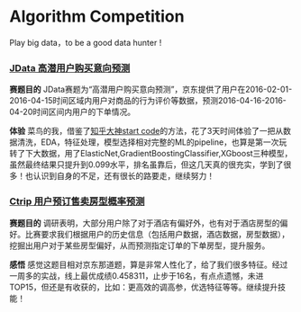 # Algorithm Competition
Play big data，to be a good data hunter !

### [JData 高潜用户购买意向预测](http://www.datafountain.cn/#/competitions/247/intro)
**赛题目的**
JData赛题为“高潜用户购买意向预测”，京东提供了用户在2016-02-01-2016-04-15时间区域内用户对商品的行为评价等数据，预测2016-04-16-2016-04-20时间区间内用户的下单情况。

**体验**
菜鸟的我，借鉴了[知乎大神start code](https://zhuanlan.zhihu.com/p/26177617)的方法，花了3天时间体验了一把从数据清洗，EDA，特征处理，模型选择相对完整的ML的pipeline，也算是第一次玩转了下大数据，用了ElasticNet,GradientBoostingClassifier,XGboost三种模型，虽然最终结果只提升到0.099水平，排名虽靠后，但这几天真的很充实，学到了很多！也认识到自身的不足，还有很长的路要走，继续努力！

### [Ctrip 用户预订售卖房型概率预测](https://www.kesci.com/apps/home/#!/competition/58dba69775722d38fa2dfcf6/content/0)
**赛题目的**
调研表明，大部分用户除了对于酒店有偏好外，也有对于酒店房型的偏好。比赛要求我们根据用户的历史信息（包括用户数据，酒店数据，房型数据），挖掘出用户对于某些房型偏好，从而预测指定订单的下单房型，提升服务。

**感悟**
感觉这题目相对京东那道题，算是非常人性化了，给了我们很多特征。经过一周多的实战，线上最优成绩0.458311，止步于16名，有点点遗憾，未进TOP15，但还是有收获的，比如：更高效的调高参，优选特征等等。继续提升技能！